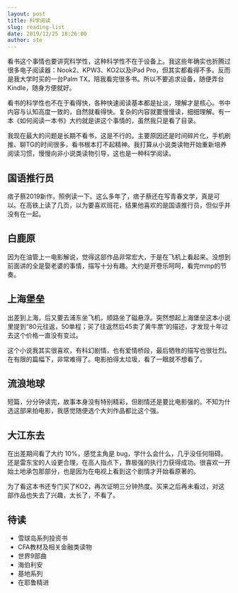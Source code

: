 ```yaml
---
layout: post
title: 科学阅读
slug: reading-list
date: 2019/12/25 18:26:00
author: ste
---
```


看书这个事情也要讲究科学性，这种科学性不在于设备上。我这些年确实也折腾过很多电子阅读器：Nook2、KPW3、KO2以及iPad Pro，但其实都看得不多。反而是我大学时买的一台Palm TX，陪我看完很多书。所以不要追求设备，随便弄台Kindle，随身方便就好。

看书的科学性也不在于看得快，各种快速阅读基本都是扯淡，理解才是核心。书中内容与认知高度一致的，自然就看得快。复杂的内容就要慢慢读，细细理解。有一本《如何阅读一本书》大约就是讲这个事情的，虽然我只是看了目录。

我现在最大的问题是长期不看书，这是不行的。主要原因还是时间碎片化，手机刷推、聊TG的时间很多，看书根本打不起精神。我打算从小说类读物开始重新培养阅读习惯，慢慢向非小说类读物引导，这也是一种科学阅读。

## 国语推行员

痞子蔡2019新作，照例读一下。这么多年了，痞子蔡还在写青春文学，真是可以。在高铁上读了几页，以为要喜欢班花，结果他喜欢的是国语推行员，但似乎并没有在一起。

## 白鹿原

因为在油管上一电影解说，觉得这部作品非常宏大，于是在飞机上看起来。没想到前面讲的全是娶老婆的事情，描写十分有趣。大约是开卷乐呵呵，看完mmp的节奏。

## 上海堡垒

出差到上海，后又要去浦东坐飞机，顺路坐了磁悬浮。突然想起上海堡垒这本小说里提到“80元往返，50单程；买了往返然后45卖了黄牛票”的描述，才发现十年过去这个价格一直没有变过。

这个小说我其实很喜欢，有科幻剧情，也有爱情桥段，最后牺牲的描写也很壮烈。在有限的篇幅下，非常难得了。电影拍得太垃圾，看了一眼就不想看了。

## 流浪地球

短篇，分分钟读完，故事本身没有特别精彩，但剧情还是要比电影强的。不知为什选这部来拍电影，我感觉随便选个大刘作品都比这个强。

## 大江东去

在出差期间看了大约 10%，感觉主角是 bug，学什么会什么，几乎没任何阻碍。还是雷东宝的人设更合理，在高人指点下，靠极强的执行力获得成功。很喜欢一开始土地承包那部分，也是因为在电视上看到这个剧情才开始看原著的。

为了看这本书还专门买了KO2，再次证明三分钟热度。买来之后再未看过，对这部作品也失去了兴趣，太长了，不看了。

## 待读

- 雪球岛系列投资书
- CFA教材及相关金融类读物
- 世界9部曲
- 海伯利安
- 基地系列
- 在耶鲁精进